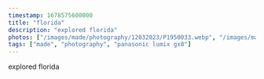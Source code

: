 ```yaml
---
timestamp: 1678575600000
title: "florida"
description: "explored florida"
photos: ["/images/made/photography/12032023/P1950033.webp", "/images/made/photography/12032023/P1950034.webp", "/images/made/photography/12032023/P1950036.webp", "/images/made/photography/12032023/P1950037.webp"]
tags: ["made", "photography", "panasonic lumix gx8"]
---
```

explored florida